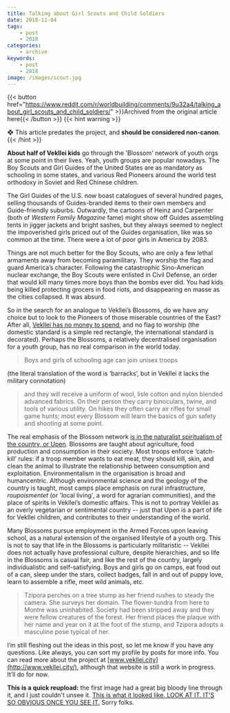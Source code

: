 ```yaml
---
title: Talking about Girl Scouts and Child Soldiers
date: 2018-11-04
tags:
    - post
    - 2018
categories:
    - archive
keywords:
    - post
    - 2018
image: /images/scout.jpg
---
```

{{< button href="https://www.reddit.com/r/worldbuilding/comments/9u32a4/talking_about_girl_scouts_and_child_soldiers/" >}}Archived from the original article here{{< /button >}}
{{< hint warning >}}

❖ This article predates the project, and **should be considered non-canon**.
{{< /hint >}}

**About half of Vekllei kids** go through the 'Blossom' network of youth orgs at some point in their lives. Yeah, youth groups are popular nowadays. The Boy Scouts and Girl Guides of the United States are as mandatory as schooling in some states, and various Red Pioneers around the world test orthodoxy in Soviet and Red Chinese children.

The Girl Guides of the U.S. now boast catalogues of several hundred pages, selling thousands of Guides-branded items to their own members and Guide-friendly suburbs. Outwardly, the cartoons of Heinz and Carpenter (both of *Western Family* *Magazine* fame) might show off Guides assembling tents in jigger jackets and bright sashes, but they always seemed to neglect the impoverished girls priced out of the Guides organisation, like was so common at the time. There were a lot of poor girls in America by 2083.

Things are not much better for the Boy Scouts, who are only a few lethal armaments away from becoming paramilitary. They worship the flag and guard America’s character. Following the catastrophic Sino-American nuclear exchange, the Boy Scouts were enlisted in Civil Defense, an order that would kill many times more boys than the bombs ever did. You had kids being killed protecting grocers in food riots, and disappearing en masse as the cities collapsed. It was absurd.

So in the search for an analogue to Vekllei’s Blossoms, do we have any choice but to look to the Pioneers of those miserable countries of the East? After all, [Vekllei has no money to spend](https://www.reddit.com/r/worldbuilding/comments/9dikf6/shot_like_a_dog_in_a_supermarket_the_vekllei/e5hwuay/?context=3), and no flag to worship (the domestic standard is a simple red rectangle, the international standard is decorated). Perhaps the Blossoms, a relatively decentralised organisation for a youth group, has no real comparison in the world today.

>Boys and girls of schooling age can join unisex troops

(the literal translation of the word is ‘barracks’, but in Vekllei it lacks the military connotation)

>and they will receive a uniform of wool, lisle cotton and nylon blended advanced fabrics. On their person they carry binoculars, twine, and tools of various utility. On hikes they often carry air rifles for small game hunts; most every Blossom will learn the basics of gun safety and shooting at some point.

The real emphasis of the Blossom network [is in the naturalist spiritualism of the country, or Upen](https://www.reddit.com/r/worldbuilding/comments/9snaar/the_stewards_of_the_earth/). Blossoms are taught about agriculture, food production and consumption in their society. Most troops enforce ‘catch-kill’ rules: if a troop member wants to eat meat, they should kill, skin, and clean the animal to illustrate the relationship between consumption and exploitation. Environmentalism in the organisation is broad and humancentric. Although environmental science and the geology of the country is taught, most camps place emphasis on rural infrastructure, *roupoismentet* (or 'local living', a word for agrarian communities), and the place of spirits in Vekllei’s domestic affairs. This is not to portray Vekllei as an overly vegetarian or sentimental country -- just that Upen is a part of life for Vekllei children, and contributes to their understanding of the world.

Many Blossoms pursue employment in the Armed Forces upon leaving school, as a natural extension of the organised lifestyle of a youth org. This is not to say that life in the Blossoms is particularly militaristic -- Vekllei does not actually have professional culture, despite hierarchies, and so life in the Blossoms is casual fair, and like the rest of the country, largely individualistic and self-satisfying. Boys and girls go on camps, eat food out of a can, sleep under the stars, collect badges, fall in and out of puppy love, learn to assemble a rifle, meet wild animals, etc.

>Tzipora perches on a tree stump as her friend rushes to steady the camera. She surveys her domain. The flower-tundra from here to Montre was uninhabited. Society had been stripped away and they were fellow creatures of the forest. Her friend places the plaque with her name and year on it at the foot of the stump, and Tzipora adopts a masculine pose typical of her.

I’m still fleshing out the ideas in this post, so let me know if you have any questions. Like always, you can sort my profile by posts for more info. You can read more about the project at [www.vekllei.city](http://www.vekllei.city/), although that website is still a work in progress. It’ll do for now.

**This is a quick reupload:** the first image had a great big bloody line through it, and I just couldn't unsee it. [This is what it looked like. LOOK AT IT. IT'S SO OBVIOUS ONCE YOU SEE IT.](https://vekllei.city/wp-content/uploads/2018/11/IMG_0549.png) Sorry folks.
